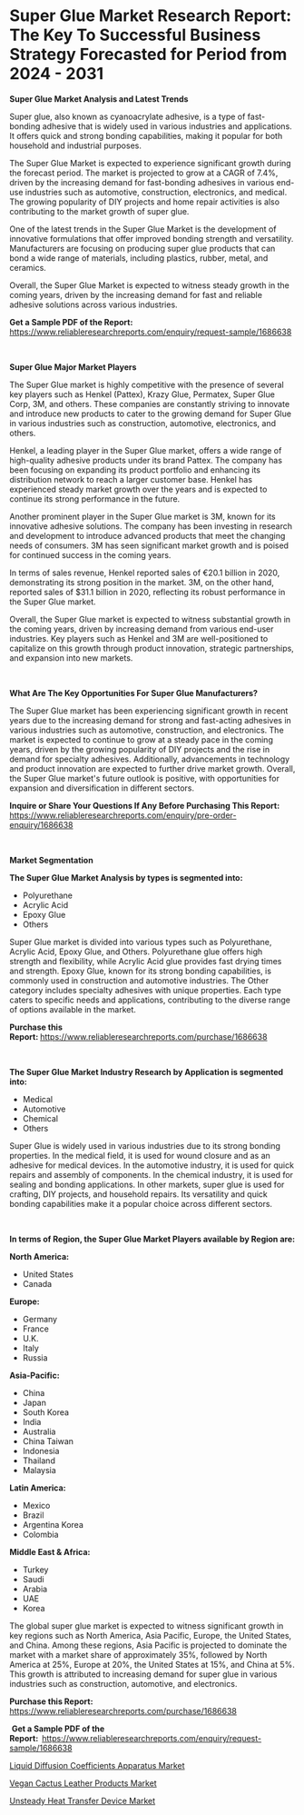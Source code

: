 <p><h1>Super Glue Market Research Report: The Key To Successful Business Strategy Forecasted for Period from 2024 - 2031</h1></p><p><strong>Super Glue Market Analysis and Latest Trends</strong></p>
<p><p>Super glue, also known as cyanoacrylate adhesive, is a type of fast-bonding adhesive that is widely used in various industries and applications. It offers quick and strong bonding capabilities, making it popular for both household and industrial purposes.</p><p>The Super Glue Market is expected to experience significant growth during the forecast period. The market is projected to grow at a CAGR of 7.4%, driven by the increasing demand for fast-bonding adhesives in various end-use industries such as automotive, construction, electronics, and medical. The growing popularity of DIY projects and home repair activities is also contributing to the market growth of super glue.</p><p>One of the latest trends in the Super Glue Market is the development of innovative formulations that offer improved bonding strength and versatility. Manufacturers are focusing on producing super glue products that can bond a wide range of materials, including plastics, rubber, metal, and ceramics.</p><p>Overall, the Super Glue Market is expected to witness steady growth in the coming years, driven by the increasing demand for fast and reliable adhesive solutions across various industries.</p></p>
<p><strong>Get a Sample PDF of the Report:&nbsp;</strong> <a href="https://www.reliableresearchreports.com/enquiry/request-sample/1686638">https://www.reliableresearchreports.com/enquiry/request-sample/1686638</a></p>
<p>&nbsp;</p>
<p><strong>Super Glue Major Market Players</strong></p>
<p><p>The Super Glue market is highly competitive with the presence of several key players such as Henkel (Pattex), Krazy Glue, Permatex, Super Glue Corp, 3M, and others. These companies are constantly striving to innovate and introduce new products to cater to the growing demand for Super Glue in various industries such as construction, automotive, electronics, and others.</p><p>Henkel, a leading player in the Super Glue market, offers a wide range of high-quality adhesive products under its brand Pattex. The company has been focusing on expanding its product portfolio and enhancing its distribution network to reach a larger customer base. Henkel has experienced steady market growth over the years and is expected to continue its strong performance in the future.</p><p>Another prominent player in the Super Glue market is 3M, known for its innovative adhesive solutions. The company has been investing in research and development to introduce advanced products that meet the changing needs of consumers. 3M has seen significant market growth and is poised for continued success in the coming years.</p><p>In terms of sales revenue, Henkel reported sales of €20.1 billion in 2020, demonstrating its strong position in the market. 3M, on the other hand, reported sales of $31.1 billion in 2020, reflecting its robust performance in the Super Glue market.</p><p>Overall, the Super Glue market is expected to witness substantial growth in the coming years, driven by increasing demand from various end-user industries. Key players such as Henkel and 3M are well-positioned to capitalize on this growth through product innovation, strategic partnerships, and expansion into new markets.</p></p>
<p>&nbsp;</p>
<p><strong>What Are The Key Opportunities For Super Glue Manufacturers?</strong></p>
<p><p>The Super Glue market has been experiencing significant growth in recent years due to the increasing demand for strong and fast-acting adhesives in various industries such as automotive, construction, and electronics. The market is expected to continue to grow at a steady pace in the coming years, driven by the growing popularity of DIY projects and the rise in demand for specialty adhesives. Additionally, advancements in technology and product innovation are expected to further drive market growth. Overall, the Super Glue market's future outlook is positive, with opportunities for expansion and diversification in different sectors.</p></p>
<p><strong>Inquire or Share Your Questions If Any Before Purchasing This Report:</strong> <a href="https://www.reliableresearchreports.com/enquiry/pre-order-enquiry/1686638">https://www.reliableresearchreports.com/enquiry/pre-order-enquiry/1686638</a></p>
<p>&nbsp;</p>
<p><strong>Market Segmentation</strong></p>
<p><strong>The Super Glue Market Analysis by types is segmented into:</strong></p>
<p><ul><li>Polyurethane</li><li>Acrylic Acid</li><li>Epoxy Glue</li><li>Others</li></ul></p>
<p><p>Super Glue market is divided into various types such as Polyurethane, Acrylic Acid, Epoxy Glue, and Others. Polyurethane glue offers high strength and flexibility, while Acrylic Acid glue provides fast drying times and strength. Epoxy Glue, known for its strong bonding capabilities, is commonly used in construction and automotive industries. The Other category includes specialty adhesives with unique properties. Each type caters to specific needs and applications, contributing to the diverse range of options available in the market.</p></p>
<p><strong>Purchase this Report:&nbsp;</strong><a href="https://www.reliableresearchreports.com/purchase/1686638">https://www.reliableresearchreports.com/purchase/1686638</a></p>
<p>&nbsp;</p>
<p><strong>The Super Glue Market Industry Research by Application is segmented into:</strong></p>
<p><ul><li>Medical</li><li>Automotive</li><li>Chemical</li><li>Others</li></ul></p>
<p><p>Super Glue is widely used in various industries due to its strong bonding properties. In the medical field, it is used for wound closure and as an adhesive for medical devices. In the automotive industry, it is used for quick repairs and assembly of components. In the chemical industry, it is used for sealing and bonding applications. In other markets, super glue is used for crafting, DIY projects, and household repairs. Its versatility and quick bonding capabilities make it a popular choice across different sectors.</p></p>
<p>&nbsp;</p>
<p><strong>In terms of Region, the Super Glue Market Players available by Region are:</strong></p>
<p>
    <p> <strong> North America: </strong>
        <ul>
            <li>United States</li>
            <li>Canada</li>
        </ul>
        </p> 
    <p> <strong> Europe: </strong>
        <ul>
            <li>Germany</li>
            <li>France</li>
            <li>U.K.</li>
            <li>Italy</li>
            <li>Russia</li>
        </ul>
        </p> 
    <p> <strong> Asia-Pacific: </strong>
        <ul>
            <li>China</li>
            <li>Japan</li>
            <li>South Korea</li>
            <li>India</li>
            <li>Australia</li>
            <li>China Taiwan</li>
            <li>Indonesia</li>
            <li>Thailand</li>
            <li>Malaysia</li>
        </ul>
        </p> 
    <p> <strong> Latin America: </strong>
        <ul>
            <li>Mexico</li>
            <li>Brazil</li>
            <li>Argentina Korea</li>
            <li>Colombia</li>
        </ul>
        </p> 
    <p> <strong> Middle East & Africa: </strong>
        <ul>
            <li>Turkey</li>
            <li>Saudi</li>
            <li>Arabia</li>
            <li>UAE</li>
            <li>Korea</li>
        </ul>
    </p>
    </p>
<p><p>The global super glue market is expected to witness significant growth in key regions such as North America, Asia Pacific, Europe, the United States, and China. Among these regions, Asia Pacific is projected to dominate the market with a market share of approximately 35%, followed by North America at 25%, Europe at 20%, the United States at 15%, and China at 5%. This growth is attributed to increasing demand for super glue in various industries such as construction, automotive, and electronics.</p></p>
<p><strong>Purchase this Report: </strong><a href="https://www.reliableresearchreports.com/purchase/1686638">https://www.reliableresearchreports.com/purchase/1686638</a></p>
<p>&nbsp;<strong>Get a Sample PDF of the Report:&nbsp;&nbsp;</strong><a href="https://www.reliableresearchreports.com/enquiry/request-sample/1686638">https://www.reliableresearchreports.com/enquiry/request-sample/1686638</a></p>
<p><strong></strong></p>
<p><p><a href="https://view.publitas.com/reportprime-1/liquid-diffusion-coefficients-apparatus-market-size-growth-and-forecast-from-2023-2030/">Liquid Diffusion Coefficients Apparatus Market</a></p><p><a href="https://view.publitas.com/reportprime-1/vegan-cactus-leather-products-market-furnish-information-about-market-size-market-share-market-dynamics-and-projections-spanning-from-2023-to-2030/">Vegan Cactus Leather Products Market</a></p><p><a href="https://view.publitas.com/reportprime-1/unsteady-heat-transfer-device-market-research-report-provides-critical-insights-that-can-help-shape-business-development-and-investment-strategies/">Unsteady Heat Transfer Device Market</a></p></p>